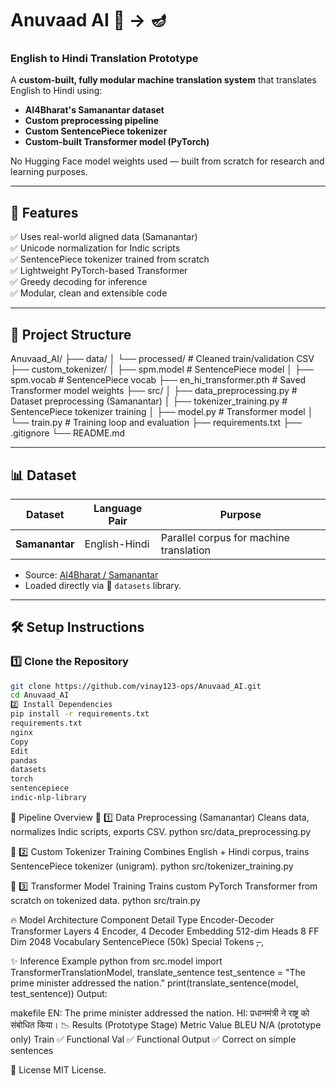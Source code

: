 # Anuvaad AI 📝 → 🪔  
### English to Hindi Translation Prototype  

A **custom-built, fully modular machine translation system** that translates English to Hindi using:
- **AI4Bharat's Samanantar dataset**
- **Custom preprocessing pipeline**
- **Custom SentencePiece tokenizer**
- **Custom-built Transformer model (PyTorch)**  

No Hugging Face model weights used — built from scratch for research and learning purposes.

---

## 🚀 Features
✅ Uses real-world aligned data (Samanantar)  
✅ Unicode normalization for Indic scripts  
✅ SentencePiece tokenizer trained from scratch  
✅ Lightweight PyTorch-based Transformer  
✅ Greedy decoding for inference  
✅ Modular, clean and extensible code  

---

## 📂 Project Structure
Anuvaad_AI/
├── data/
│ └── processed/ # Cleaned train/validation CSV
├── custom_tokenizer/
│ ├── spm.model # SentencePiece model
│ ├── spm.vocab # SentencePiece vocab
├── en_hi_transformer.pth # Saved Transformer model weights
├── src/
│ ├── data_preprocessing.py # Dataset preprocessing (Samanantar)
│ ├── tokenizer_training.py # SentencePiece tokenizer training
│ ├── model.py # Transformer model
│ └── train.py # Training loop and evaluation
├── requirements.txt
├── .gitignore
└── README.md

---

## 📊 Dataset
| Dataset      | Language Pair | Purpose       |
|--------------|---------------|---------------|
| **Samanantar** | English-Hindi | Parallel corpus for machine translation |

- Source: [AI4Bharat / Samanantar](https://huggingface.co/datasets/ai4bharat/samanantar)
- Loaded directly via 🤗 `datasets` library.

---

## 🛠 Setup Instructions

### 1️⃣ Clone the Repository
```bash
git clone https://github.com/vinay123-ops/Anuvaad_AI.git
cd Anuvaad_AI
2️⃣ Install Dependencies
pip install -r requirements.txt
requirements.txt
nginx
Copy
Edit
pandas
datasets
torch
sentencepiece
indic-nlp-library
```
🔧 Pipeline Overview
🔹 1️⃣ Data Preprocessing (Samanantar)
Cleans data, normalizes Indic scripts, exports CSV.
python src/data_preprocessing.py

🔹 2️⃣ Custom Tokenizer Training
Combines English + Hindi corpus, trains SentencePiece tokenizer (unigram).
python src/tokenizer_training.py

🔹 3️⃣ Transformer Model Training
Trains custom PyTorch Transformer from scratch on tokenized data.
python src/train.py

🔥 Model Architecture
Component	Detail
Type	Encoder-Decoder Transformer
Layers	4 Encoder, 4 Decoder
Embedding	512-dim
Heads	8
FF Dim	2048
Vocabulary	SentencePiece (50k)
Special Tokens	<s>, </s>, <pad>

✨ Inference Example
python
from src.model import TransformerTranslationModel, translate_sentence
test_sentence = "The prime minister addressed the nation."
print(translate_sentence(model, test_sentence))
Output:

makefile
EN: The prime minister addressed the nation.
HI: प्रधानमंत्री ने राष्ट्र को संबोधित किया।
📉 Results (Prototype Stage)
Metric	Value
BLEU	N/A (prototype only)
Train	✅ Functional
Val	✅ Functional
Output	✅ Correct on simple sentences

📝 License
MIT License.
